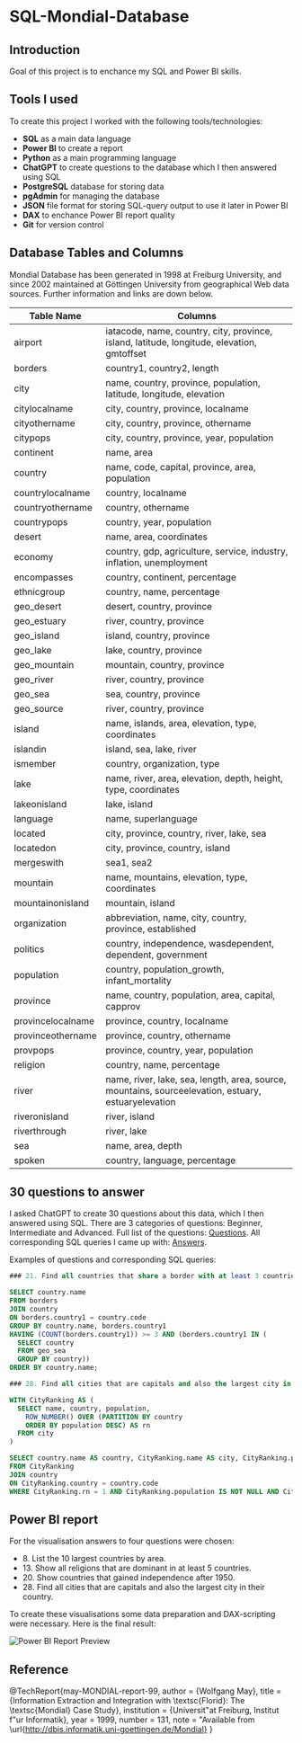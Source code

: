 # SQL-Mondial-Database

## Introduction

Goal of this project is to enchance my SQL and Power BI skills.

## Tools I used

To create this project I worked with the following tools/technologies:

- **SQL** as a main data language
- **Power BI** to create a report
- **Python** as a main programming language
- **ChatGPT** to create questions to the database which I then answered using SQL
- **PostgreSQL** database for storing data
- **pgAdmin** for managing the database
- **JSON** file format for storing SQL-query output to use it later in Power BI
- **DAX** to enchance Power BI report quality
- **Git** for version control

## Database Tables and Columns

Mondial Database has been generated in 1998 at Freiburg University, and since 2002 maintained at Göttingen University from geographical Web data sources. Further information and links are down below.

| Table Name        | Columns                                                                                             |
| ----------------- | --------------------------------------------------------------------------------------------------- |
| airport           | iatacode, name, country, city, province, island, latitude, longitude, elevation, gmtoffset          |
| borders           | country1, country2, length                                                                          |
| city              | name, country, province, population, latitude, longitude, elevation                                 |
| citylocalname     | city, country, province, localname                                                                  |
| cityothername     | city, country, province, othername                                                                  |
| citypops          | city, country, province, year, population                                                           |
| continent         | name, area                                                                                          |
| country           | name, code, capital, province, area, population                                                     |
| countrylocalname  | country, localname                                                                                  |
| countryothername  | country, othername                                                                                  |
| countrypops       | country, year, population                                                                           |
| desert            | name, area, coordinates                                                                             |
| economy           | country, gdp, agriculture, service, industry, inflation, unemployment                               |
| encompasses       | country, continent, percentage                                                                      |
| ethnicgroup       | country, name, percentage                                                                           |
| geo_desert        | desert, country, province                                                                           |
| geo_estuary       | river, country, province                                                                            |
| geo_island        | island, country, province                                                                           |
| geo_lake          | lake, country, province                                                                             |
| geo_mountain      | mountain, country, province                                                                         |
| geo_river         | river, country, province                                                                            |
| geo_sea           | sea, country, province                                                                              |
| geo_source        | river, country, province                                                                            |
| island            | name, islands, area, elevation, type, coordinates                                                   |
| islandin          | island, sea, lake, river                                                                            |
| ismember          | country, organization, type                                                                         |
| lake              | name, river, area, elevation, depth, height, type, coordinates                                      |
| lakeonisland      | lake, island                                                                                        |
| language          | name, superlanguage                                                                                 |
| located           | city, province, country, river, lake, sea                                                           |
| locatedon         | city, province, country, island                                                                     |
| mergeswith        | sea1, sea2                                                                                          |
| mountain          | name, mountains, elevation, type, coordinates                                                       |
| mountainonisland  | mountain, island                                                                                    |
| organization      | abbreviation, name, city, country, province, established                                            |
| politics          | country, independence, wasdependent, dependent, government                                          |
| population        | country, population_growth, infant_mortality                                                        |
| province          | name, country, population, area, capital, capprov                                                   |
| provincelocalname | province, country, localname                                                                        |
| provinceothername | province, country, othername                                                                        |
| provpops          | province, country, year, population                                                                 |
| religion          | country, name, percentage                                                                           |
| river             | name, river, lake, sea, length, area, source, mountains, sourceelevation, estuary, estuaryelevation |
| riveronisland     | river, island                                                                                       |
| riverthrough      | river, lake                                                                                         |
| sea               | name, area, depth                                                                                   |
| spoken            | country, language, percentage                                                                       |

## 30 questions to answer

I asked ChatGPT to create 30 questions about this data, which I then answered using SQL. There are 3 categories of questions: Beginner, Intermediate and Advanced. Full list of the questions: [Questions](https://github.com/o-bissing/SQL-Mondial-Database/blob/main/questions.md). All corresponding SQL queries I came up with: [Answers](https://github.com/o-bissing/SQL-Mondial-Database/blob/main/queries.sql).

Examples of questions and corresponding SQL queries:

```sql
### 21. Find all countries that share a border with at least 3 countries and have a coastline.

SELECT country.name
FROM borders
JOIN country
ON borders.country1 = country.code
GROUP BY country.name, borders.country1
HAVING (COUNT(borders.country1)) >= 3 AND (borders.country1 IN (
  SELECT country
  FROM geo_sea
  GROUP BY country))
ORDER BY country.name;

### 28. Find all cities that are capitals and also the largest city in their country.

WITH CityRanking AS (
  SELECT name, country, population,
    ROW_NUMBER() OVER (PARTITION BY country
    ORDER BY population DESC) AS rn
  FROM city
)

SELECT country.name AS country, CityRanking.name AS city, CityRanking.population
FROM CityRanking
JOIN country
ON CityRanking.country = country.code
WHERE CityRanking.rn = 1 AND CityRanking.population IS NOT NULL AND CityRanking.name = country.capital;
```

## Power BI report

For the visualisation answers to four questions were chosen:

- 8\. List the 10 largest countries by area.
- 13\. Show all religions that are dominant in at least 5 countries.
- 20\. Show countries that gained independence after 1950.
- 28\. Find all cities that are capitals and also the largest city in their country.

To create these visualisations some data preparation and DAX-scripting were necessary. Here is the final result:

![Power BI Report Preview](https://github.com/o-bissing/SQL-Mondial-Database/blob/main/report.png)

## Reference

@TechReport{may-MONDIAL-report-99,
author = {Wolfgang May},
title = {Information Extraction and Integration with \textsc{Florid}:
The \textsc{Mondial} Case Study},
institution = {Universit\"at Freiburg, Institut f\"ur Informatik},
year = 1999,
number = 131,
note = "Available from
\url{http://dbis.informatik.uni-goettingen.de/Mondial}
}

